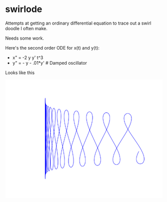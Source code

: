 # swirlode
Attempts at getting an ordinary differential equation to trace out a swirl doodle I often make.

Needs some work.


Here's the second order ODE for x(t) and y(t):

- x" = -2 y y' t^3
- y" = - y - .01*y'   # Damped oscillator


Looks like this

![Swirl](https://raw.githubusercontent.com/randompirate/swirlode/master/swirl.png "Swirl")

